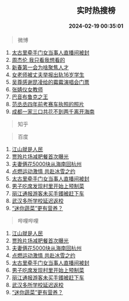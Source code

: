 <div align="center"><h2>实时热搜榜</h2><h4>2024-02-19 00:35:01</h4></div>

> 微博  

1. [太古里牵手门女当事人直播间被封](https://s.weibo.com/weibo?q=%23%E5%A4%AA%E5%8F%A4%E9%87%8C%E7%89%B5%E6%89%8B%E9%97%A8%E5%A5%B3%E5%BD%93%E4%BA%8B%E4%BA%BA%E7%9B%B4%E6%92%AD%E9%97%B4%E8%A2%AB%E5%B0%81%23&t=31&band_rank=1&Refer=top)<br />
2. [周杰伦 我只看我想看的](https://s.weibo.com/weibo?q=%E5%91%A8%E6%9D%B0%E4%BC%A6%20%E6%88%91%E5%8F%AA%E7%9C%8B%E6%88%91%E6%83%B3%E7%9C%8B%E7%9A%84&t=31&band_rank=2&Refer=top)<br />
3. [新春第一会为啥聚焦人才](https://s.weibo.com/weibo?q=%23%E6%96%B0%E6%98%A5%E7%AC%AC%E4%B8%80%E4%BC%9A%E4%B8%BA%E5%95%A5%E8%81%9A%E7%84%A6%E4%BA%BA%E6%89%8D%23&t=31&band_rank=3&Refer=top)<br />
4. [女老师被丈夫举报出轨16岁学生](https://s.weibo.com/weibo?q=%23%E5%A5%B3%E8%80%81%E5%B8%88%E8%A2%AB%E4%B8%88%E5%A4%AB%E4%B8%BE%E6%8A%A5%E5%87%BA%E8%BD%A816%E5%B2%81%E5%AD%A6%E7%94%9F%23&t=31&band_rank=4&Refer=top)<br />
5. [吴尊感谢昆凌给的霉霉演唱会门票](https://s.weibo.com/weibo?q=%23%E5%90%B4%E5%B0%8A%E6%84%9F%E8%B0%A2%E6%98%86%E5%87%8C%E7%BB%99%E7%9A%84%E9%9C%89%E9%9C%89%E6%BC%94%E5%94%B1%E4%BC%9A%E9%97%A8%E7%A5%A8%23&t=31&band_rank=5&Refer=top)<br />
6. [张婧仪女教师](https://s.weibo.com/weibo?q=%23%E5%BC%A0%E5%A9%A7%E4%BB%AA%E5%A5%B3%E6%95%99%E5%B8%88%23&t=31&band_rank=6&Refer=top)<br />
7. [巴音布鲁克之王](https://s.weibo.com/weibo?q=%23%E5%B7%B4%E9%9F%B3%E5%B8%83%E9%B2%81%E5%85%8B%E4%B9%8B%E7%8E%8B%23&t=31&band_rank=7&Refer=top)<br />
8. [范丞丞四年前考赛车执照的照片](https://s.weibo.com/weibo?q=%23%E8%8C%83%E4%B8%9E%E4%B8%9E%E5%9B%9B%E5%B9%B4%E5%89%8D%E8%80%83%E8%B5%9B%E8%BD%A6%E6%89%A7%E7%85%A7%E7%9A%84%E7%85%A7%E7%89%87%23&t=31&band_rank=8&Refer=top)<br />
9. [成都一家三口共花不到两千离开海南](https://s.weibo.com/weibo?q=%23%E6%88%90%E9%83%BD%E4%B8%80%E5%AE%B6%E4%B8%89%E5%8F%A3%E5%85%B1%E8%8A%B1%E4%B8%8D%E5%88%B0%E4%B8%A4%E5%8D%83%E7%A6%BB%E5%BC%80%E6%B5%B7%E5%8D%97%23&t=31&band_rank=9&Refer=top)<br />

> 知乎  


> 百度  

1. [江山就是人民](https://www.baidu.com/s?wd=%E6%B1%9F%E5%B1%B1%E5%B0%B1%E6%98%AF%E4%BA%BA%E6%B0%91&sa=fyb_news&rsv_dl=fyb_news)<br />
2. [贾玲片场减肥餐首次曝光](https://www.baidu.com/s?wd=%E8%B4%BE%E7%8E%B2%E7%89%87%E5%9C%BA%E5%87%8F%E8%82%A5%E9%A4%90%E9%A6%96%E6%AC%A1%E6%9B%9D%E5%85%89&sa=fyb_news&rsv_dl=fyb_news)<br />
3. [夫妻俩花5000块从海南回杭州](https://www.baidu.com/s?wd=%E5%A4%AB%E5%A6%BB%E4%BF%A9%E8%8A%B15000%E5%9D%97%E4%BB%8E%E6%B5%B7%E5%8D%97%E5%9B%9E%E6%9D%AD%E5%B7%9E&sa=fyb_news&rsv_dl=fyb_news)<br />
4. [点燃运动激情 共赴冰雪之约](https://www.baidu.com/s?wd=%E7%82%B9%E7%87%83%E8%BF%90%E5%8A%A8%E6%BF%80%E6%83%85+%E5%85%B1%E8%B5%B4%E5%86%B0%E9%9B%AA%E4%B9%8B%E7%BA%A6&sa=fyb_news&rsv_dl=fyb_news)<br />
5. [太古里牵手门女当事人直播间被封](https://www.baidu.com/s?wd=%E5%A4%AA%E5%8F%A4%E9%87%8C%E7%89%B5%E6%89%8B%E9%97%A8%E5%A5%B3%E5%BD%93%E4%BA%8B%E4%BA%BA%E7%9B%B4%E6%92%AD%E9%97%B4%E8%A2%AB%E5%B0%81&sa=fyb_news&rsv_dl=fyb_news)<br />
6. [男子吃席发现村里开始上预制菜](https://www.baidu.com/s?wd=%E7%94%B7%E5%AD%90%E5%90%83%E5%B8%AD%E5%8F%91%E7%8E%B0%E6%9D%91%E9%87%8C%E5%BC%80%E5%A7%8B%E4%B8%8A%E9%A2%84%E5%88%B6%E8%8F%9C&sa=fyb_news&rsv_dl=fyb_news)<br />
7. [丽江通报游客未买手镯被赶下车](https://www.baidu.com/s?wd=%E4%B8%BD%E6%B1%9F%E9%80%9A%E6%8A%A5%E6%B8%B8%E5%AE%A2%E6%9C%AA%E4%B9%B0%E6%89%8B%E9%95%AF%E8%A2%AB%E8%B5%B6%E4%B8%8B%E8%BD%A6&sa=fyb_news&rsv_dl=fyb_news)<br />
8. [武汉多所学校延迟返校](https://www.baidu.com/s?wd=%E6%AD%A6%E6%B1%89%E5%A4%9A%E6%89%80%E5%AD%A6%E6%A0%A1%E5%BB%B6%E8%BF%9F%E8%BF%94%E6%A0%A1&sa=fyb_news&rsv_dl=fyb_news)<br />
9. [“迷你蔬菜”更有营养？](https://www.baidu.com/s?wd=%E2%80%9C%E8%BF%B7%E4%BD%A0%E8%94%AC%E8%8F%9C%E2%80%9D%E6%9B%B4%E6%9C%89%E8%90%A5%E5%85%BB%EF%BC%9F&sa=fyb_news&rsv_dl=fyb_news)<br />

> 哔哩哔哩  

1. [江山就是人民](https://www.baidu.com/s?wd=%E6%B1%9F%E5%B1%B1%E5%B0%B1%E6%98%AF%E4%BA%BA%E6%B0%91&sa=fyb_news&rsv_dl=fyb_news)<br />
2. [贾玲片场减肥餐首次曝光](https://www.baidu.com/s?wd=%E8%B4%BE%E7%8E%B2%E7%89%87%E5%9C%BA%E5%87%8F%E8%82%A5%E9%A4%90%E9%A6%96%E6%AC%A1%E6%9B%9D%E5%85%89&sa=fyb_news&rsv_dl=fyb_news)<br />
3. [夫妻俩花5000块从海南回杭州](https://www.baidu.com/s?wd=%E5%A4%AB%E5%A6%BB%E4%BF%A9%E8%8A%B15000%E5%9D%97%E4%BB%8E%E6%B5%B7%E5%8D%97%E5%9B%9E%E6%9D%AD%E5%B7%9E&sa=fyb_news&rsv_dl=fyb_news)<br />
4. [点燃运动激情 共赴冰雪之约](https://www.baidu.com/s?wd=%E7%82%B9%E7%87%83%E8%BF%90%E5%8A%A8%E6%BF%80%E6%83%85+%E5%85%B1%E8%B5%B4%E5%86%B0%E9%9B%AA%E4%B9%8B%E7%BA%A6&sa=fyb_news&rsv_dl=fyb_news)<br />
5. [太古里牵手门女当事人直播间被封](https://www.baidu.com/s?wd=%E5%A4%AA%E5%8F%A4%E9%87%8C%E7%89%B5%E6%89%8B%E9%97%A8%E5%A5%B3%E5%BD%93%E4%BA%8B%E4%BA%BA%E7%9B%B4%E6%92%AD%E9%97%B4%E8%A2%AB%E5%B0%81&sa=fyb_news&rsv_dl=fyb_news)<br />
6. [男子吃席发现村里开始上预制菜](https://www.baidu.com/s?wd=%E7%94%B7%E5%AD%90%E5%90%83%E5%B8%AD%E5%8F%91%E7%8E%B0%E6%9D%91%E9%87%8C%E5%BC%80%E5%A7%8B%E4%B8%8A%E9%A2%84%E5%88%B6%E8%8F%9C&sa=fyb_news&rsv_dl=fyb_news)<br />
7. [丽江通报游客未买手镯被赶下车](https://www.baidu.com/s?wd=%E4%B8%BD%E6%B1%9F%E9%80%9A%E6%8A%A5%E6%B8%B8%E5%AE%A2%E6%9C%AA%E4%B9%B0%E6%89%8B%E9%95%AF%E8%A2%AB%E8%B5%B6%E4%B8%8B%E8%BD%A6&sa=fyb_news&rsv_dl=fyb_news)<br />
8. [武汉多所学校延迟返校](https://www.baidu.com/s?wd=%E6%AD%A6%E6%B1%89%E5%A4%9A%E6%89%80%E5%AD%A6%E6%A0%A1%E5%BB%B6%E8%BF%9F%E8%BF%94%E6%A0%A1&sa=fyb_news&rsv_dl=fyb_news)<br />
9. [“迷你蔬菜”更有营养？](https://www.baidu.com/s?wd=%E2%80%9C%E8%BF%B7%E4%BD%A0%E8%94%AC%E8%8F%9C%E2%80%9D%E6%9B%B4%E6%9C%89%E8%90%A5%E5%85%BB%EF%BC%9F&sa=fyb_news&rsv_dl=fyb_news)<br />
